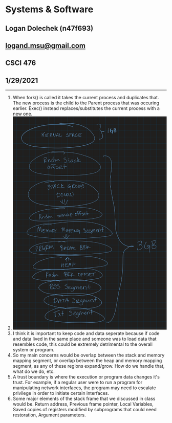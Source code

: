 # Systems & Software
## Logan Dolechek (n47f693)
## logand.msu@gmail.com
## CSCI 476
## 1/29/2021
---

1. When fork() is called it takes the current process and duplicates that. The new process is the child to the Parent process that was occuring earlier. Exec() instead replaces/substitutes the current process with a new one. 
2. ![Memory Layout](MemoryLayout.png)
3. I think it is important to keep code and data seperate because if code and data lived in the same place and someone was to load data that resembles code, this could be extremely detrimental to the overall system or program.
4. So my main concerns would be overlap between the stack and memory mapping segment, or overlap between the heap and memory mapping segment, as any of these regions expand/grow. How do we handle that, what do we do, etc. 
5. A trust boundary is where the execution or program data changes it's trust. For example, if a regular user were to run a program for manipulating network interfaces, the program may need to escalate privilege in order to initiate certain interfaces.
6. Some major elements of the stack frame that we discussed in class would be. Return address, Previous frame pointer, Local Variables, Saved copies of registers modified by subprograms that could need restoration, Argument parameters.
